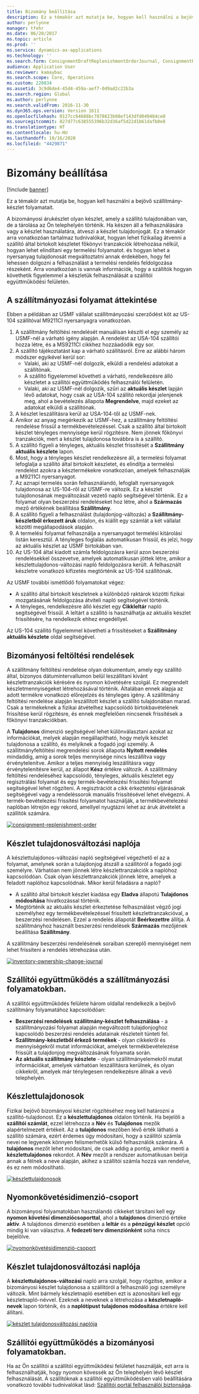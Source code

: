 ```yaml
---
title: Bizomány beállítása
description: Ez a témakör azt mutatja be, hogyan kell használni a bejövő szállítmány-készlet folyamatait.
author: perlynne
manager: tfehr
ms.date: 06/20/2017
ms.topic: article
ms.prod: ''
ms.service: dynamics-ax-applications
ms.technology: ''
ms.search.form: ConsignmentDraftReplenishmentOrderJournal, ConsignmentProductReceiptLines, ConsignmentReplenishmentOrder, ConsignmentVendorPortalOnHand, InventJournalOwnershipChange, InventOnHandItemListPage, PurchTable, PurchTablePart, PurchVendorPortalConfirmedOrders, DirPartyTable, EcoResTrackingDimensionGroup, InventJournalName, InventOwner, InventTableInventoryDimensionGroups, VendTable
audience: Application User
ms.reviewer: kamaybac
ms.search.scope: Core, Operations
ms.custom: 220834
ms.assetid: 3c9d6de4-45d4-459a-aef7-0d9ad2c22b3a
ms.search.region: Global
ms.author: perlynne
ms.search.validFrom: 2016-11-30
ms.dyn365.ops.version: Version 1611
ms.openlocfilehash: 0127cc64688bc7878623b08ef143dfd040484ce0
ms.sourcegitcommit: 827d77c638555396b32d36af5d22d1b61dafb0e8
ms.translationtype: HT
ms.contentlocale: hu-HU
ms.lasthandoff: 10/16/2020
ms.locfileid: "4429871"
---
```

# <a name="set-up-consignment"></a>Bizomány beállítása

[!include [banner](../includes/banner.md)]

Ez a témakör azt mutatja be, hogyan kell használni a bejövő szállítmány-készlet folyamatait.

A bizományosi árukészlet olyan készlet, amely a szállító tulajdonában van, de a tárolása az Ön telephelyén történik. Ha készen áll a felhasználására vagy a készlet használatára, átveszi a készlet tulajdonjogát. Ez a témakör arra vonatkozóan tartalmaz tudnivalókat, hogyan lehet fizikailag átvenni a szállító által birtokolt készletet főkönyvi tranzakciók létrehozása nélkül, hogyan lehet elindítani egy termelési folyamatot. és hogyan lehet a nyersanyag tulajdonosát megváltoztatni annak érdekében, hogy fel lehessen dolgozni a felhasználást a termelési rendelés feldolgozása részeként. Arra vonatkozóan is vannak információk, hogy a szállítók hogyan követhetik figyelemmel a készletük felhasználását a szállítói együttműködési felületén. 

## <a name="overview-of-the-consignment-process"></a>A szállítmányozási folyamat áttekintése
Ebben a példában az USMF vállalat szállítmányozási szerződést köt az US-104 szállítóval M9211CI nyersanyagra vonatkozóan.

1.  A szállítmány feltöltési rendelését manuálisan készíti el egy személy az USMF-nél a várható igény alapján. A rendelést az USA-104 szállítói hozza létre, és a MS9211CI cikkhez hozzáadódik egy sor.
2.  A szállító tájékoztatást kap a várható szállításról. Erre az alábbi három módszer egyikével kerül sor:
    -   Valaki, aki az USMF-nél dolgozik, elküldi a rendelési adatokat a szállítónak.
    -   A szállító figyelemmel követheti a várható, rendelkezésre álló készletet a szállítói együttműködés felhasználói felületén.
    -   Valaki, aki az USMF-nél dolgozik, szűri az **aktuális készlet** lapján lévő adatokat, hogy csak az USA-104 szállító rekordjai jelenjenek meg, ahol a bevételezés állapota **Megrendelve**, majd ezeket az adatokat elküldi a szállítónak.
3.  A készlet leszállításra kerül az USA-104-től az USMF-nek.
4.  Amikor az anyag megérkezik az USMF-hez, a szállítmány feltöltési rendelése frissül a termékbevételezéssel. Csak a szállító által birtokolt készlet tényleges mennyisége kerül rögzítésre. Nem jönnek főkönyvi tranzakciók, mert a készlet tulajdonosa továbbra is a szállító.
5.  A szállító figyeli a tényleges, aktuális készlet frissítését a **Szállítmány aktuális készlete** lapon.
6.  Most, hogy a tényleges készlet rendelkezésre áll, a termelési folyamat lefoglalja a szállító által birtokolt készletet, és elindítja a termelési rendelést azokra a késztermékekre vonatkozóan, amelyek felhasználják a M9211CI nyersanyagot.
7.  Az aznapi termelés során felhasználandó, lefoglalt nyersanyagok tulajdonosa az US-104-ről az USMF-re változik. Ez a készlet tulajdonosának megváltozását vezető napló segítségével történik. Ez a folyamat olyan beszerzési rendeléseket hoz létre, ahol a **Származás** mező értékének beállítása **Szállítmány**.
8.  A szállító figyeli a felhasználást (tulajdonjog-változás) a **Szállítmány-készletből érkezett áruk** oldalon, és kiállít egy számlát a két vállalat közötti megállapodások alapján.
9.  A termelési folyamat felhasználja a nyersanyagot termelési kitárolási listán keresztül. A tényleges foglalás automatikusan frissül, és jelzi, hogy az aktuális készlet az USMF birtokában van.
10. Az US-104 által kiadott számla feldolgozásra kerül azon beszerzési rendelésekkel összevetve, amelyek automatikusan jöttek létre, amikor a készlettulajdonos-változási napló feldolgozásra került. A felhasznált készletre vonatkozó kifizetés megtörténik az US-104 szállítónak.

Az USMF további ismétlődő folyamatokat végez:

-   A szállító által birtokolt készletnek a különböző raktárok közötti fizikai mozgatásának feldolgozása átviteli napló segítségével történik.
-   A tényleges, rendelkezésre álló készlet egy **Cikkleltár** napló segítségével frissül. A leltárt a szállító is használhatja az aktuális készlet frissítésére, ha rendelkezik ehhez engedéllyel.

Az US-104 szállító figyelemmel követheti a frissítéseket a **Szállítmány aktuális készlete** oldal segítségével.

## <a name="consignment-replenishment-orders"></a>Bizományosi feltöltési rendelések
A szállítmány feltöltési rendelése olyan dokumentum, amely egy szállító által, bizonyos dátumintervallumon belül leszállítani kívánt készlettranzakciók kérésére és nyomon követésére szolgál. Ez megrendelt készletmennyiségeket létrehozásával történik. Általában ennek alapja az adott termékre vonatkozó előrejelzés és tényleges igény. A szállítmány feltöltési rendelése alapján leszállított készlet a szállító tulajdonában marad. Csak a termékeknek a fizikai átvételhez kapcsolódó birtokbavételének frissítése kerül rögzítésre, és ennek megfelelően nincsenek frissítések a főkönyvi tranzakciókban. 

A **Tulajdonos** dimenzió segítségével lehet különválasztani azokat az információkat, melyek alapján megállapítható, hogy melyik készlet tulajdonosa a szállító, és melyiknek a fogadó jogi személy. A szállítmányfeltöltési megrendelési sorok állapota **Nyitott rendelés** mindaddig, amíg a sorok teljes mennyisége nincs leszállítva vagy érvénytelenítve. Amikor a teljes mennyiség leszállításra vagy érvénytelenítésre kerül, az állapot **Kész** értékre változik. A szállítmány feltöltési rendeléséhez kapcsolódó, tényleges, aktuális készletet egy regisztrálási folyamat és egy termék-bevételezési frissítési folyamat segítségével lehet rögzíteni. A regisztrációt a cikk érkeztetési eljárásának segítségével vagy a rendeléssorok manuális frissítésével lehet elvégezni. A termék-bevételezési frissítési folyamatot használják, a termékbevételezési naplóban létrejön egy rekord, amellyel nyugtázni lehet az áruk átvételét a szállítók számára.

[![consignment-replenishment-order](./media/consignment-replenishment-order.png)](./media/consignment-replenishment-order.png)

## <a name="inventory-ownership-change-journal"></a>Készlet tulajdonosváltozási naplója
A készlettulajdonos-változási napló segítségével végezhető el az a folyamat, amelynek során a tulajdonjog átszáll a szállítóról a fogadó jogi személyre. Várhatóan nem jönnek létre készlettranzakciók a naplóhoz kapcsolódóan. Csak olyan készlettranzakciók jönnek létre, amelyek a feladott naplóhoz kapcsolódnak. Mikor kerül feladásra a napló?

-   A szállító által birtokolt készlet kiadása egy **Eladva** állapotú **Tulajdonos módosítása** hivatkozással történik.
-   Megtörténik az aktuális készlet érkeztetése felhasználást végző jogi személyhez egy termékbevételezéssel frissített készlettranzakcióval, a beszerzési rendelésen. Ezzel a rendelés állapotát **Beérkezettre** állítja. A szállítmányhoz használt beszerzési rendelések **Származás** mezőjének beállítása **Szállítmány**.

A szállítmány beszerzési rendelésének soraiban szereplő mennyiséget nem lehet frissíteni a rendelés létrehozása után.

[![inventory-ownership-change-journal](./media/inventory-ownership-change-journal.png)](./media/inventory-ownership-change-journal.png)

## <a name="vendor-collaboration-in-consignment-processes"></a>Szállítói együttműködés a szállítmányozási folyamatokban.
A szállítói együttműködés felülete három oldallal rendelkezik a bejövő szállítmány folyamatához kapcsolódóan:

-   **Beszerzési rendelések** **szállítmány-készlet felhasználása** - a szállítmányozási folyamat alapján megváltozott tulajdonjoghoz kapcsolódó beszerzési rendelés adatainak részleteit tünteti fel.
-   **Szállítmány-készletből érkező termékek** - olyan cikkekről és mennyiségekről mutat információkat, amelyek termékbevételezése frissült a tulajdonjog megváltozásának folyamata során.
-   **Az aktuális szállítmány készlete** - olyan szállítmányelemekről mutat információkat, amelyek várhatóan leszállításra kerülnek, és olyan cikkekről, amelyek már ténylegesen rendelkezésre állnak a vevő telephelyén.

## <a name="inventory-owners"></a>Készlettulajdonosok
Fizikai bejövő bizományosi készlet rögzítéséhez meg kell határozni a szállító-tulajdonost. Ez a **készlettulajdonos** oldalon történik. Ha bejelöli a **szállítói számlát**, ezzel létrehozza a **Név** és **Tulajdonos** mezők alapértelmezett értékeit. Az a **tulajdonos** mezőben lévő érték látható a szállító számára, ezért érdemes úgy módosítani, hogy a szállítói számla nevei ne legyenek könnyen felismerhetők külső felhasználók számára. A **tulajdonos** mezőt lehet módosítani, de csak addig a pontig, amikor menti a **készlettulajdonos** rekordot. A **Név** mezőt a rendszer automatikusan beírja annak a félnek a neve alapján, akihez a szállítói számla hozzá van rendelve, és ez nem módosítható.

[![készlettulajdonosok](./media/inventory-owners.png)](./media/inventory-owners.png)

## <a name="tracking-dimension-group"></a>Nyomonkövetésidimenzió-csoport
A bizományosi folyamatokban használandó cikkeket társítani kell egy **nyomon követési dimenziócsoporttal**, ahol a **tulajdonos** dimenzió értéke **aktív**. A tulajdonos dimenzió esetében a **leltár** és a **pénzügyi készlet** opció mindig ki van választva. A **fedezeti terv dimenziónként** soha nincs bejelölve.

[![nyomonkövetésidimenzió-csoport](./media/tracking-dimension-group.png)](./media/tracking-dimension-group.png)

## <a name="inventory-ownership-change-journal"></a>Készlet tulajdonosváltozási naplója
A **készlettulajdonos-változási** napló arra szolgál, hogy rögzítse, amikor a bizományosi készlet tulajdonosa a szállítóról a felhasználó jogi személyre változik. Mint bármely készletnapló esetében ezt is azonosítani kell egy készletnapló-névvel. Ezeknek a neveknek a létrehozása a **készletnapló-nevek** lapon történik, és a **naplótípust** **tulajdonos módosítása** értékre kell állítani.

[![készlet tulajdonosváltozási naplója](./media/inventory-ownership-change-journal.png)](./media/inventory-ownership-change-journal.png)

## <a name="vendor-collaboration-in-consignment-processes"></a>Szállítói együttműködés a bizományosi folyamatokban.
Ha az Ön szállítói a szállítói együttműködési felületet használják, ezt arra is felhasználhatják, hogy nyomon kövessék az Ön telephelyén lévő készlet felhasználását. A szállítóknak a szállítói együttműködésben való beállítására vonatkozó további tudnivalókat lásd: [Szállítói portál felhasználói biztonsága](../procurement/configure-security-vendor-portal-users.md).





